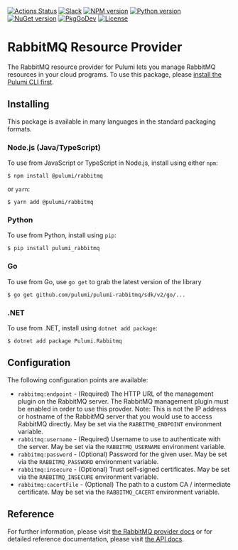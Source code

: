 [![Actions Status](https://github.com/pulumi/pulumi-rabbitmq/workflows/master/badge.svg)](https://github.com/pulumi/pulumi-rabbitmq/actions)
[![Slack](http://www.pulumi.com/images/docs/badges/slack.svg)](https://slack.pulumi.com)
[![NPM version](https://badge.fury.io/js/%40pulumi%2Frabbitmq.svg)](https://www.npmjs.com/package/@pulumi/rabbitmq)
[![Python version](https://badge.fury.io/py/pulumi-rabbitmq.svg)](https://pypi.org/project/pulumi-rabbitmq)
[![NuGet version](https://badge.fury.io/nu/pulumi.rabbitmq.svg)](https://badge.fury.io/nu/pulumi.rabbitmq)
[![PkgGoDev](https://pkg.go.dev/badge/github.com/pulumi/pulumi-rabbitmq/sdk/v3/go)](https://pkg.go.dev/github.com/pulumi/pulumi-rabbitmq/sdk/v3/go)
[![License](https://img.shields.io/npm/l/%40pulumi%2Fpulumi.svg)](https://github.com/pulumi/pulumi-rabbitmq/blob/master/LICENSE)

# RabbitMQ Resource Provider

The RabbitMQ resource provider for Pulumi lets you manage RabbitMQ resources in your cloud programs. To use
this package, please [install the Pulumi CLI first](https://pulumi.io/).

## Installing

This package is available in many languages in the standard packaging formats.

### Node.js (Java/TypeScript)

To use from JavaScript or TypeScript in Node.js, install using either `npm`:

    $ npm install @pulumi/rabbitmq

or `yarn`:

    $ yarn add @pulumi/rabbitmq

### Python

To use from Python, install using `pip`:

    $ pip install pulumi_rabbitmq

### Go

To use from Go, use `go get` to grab the latest version of the library

    $ go get github.com/pulumi/pulumi-rabbitmq/sdk/v2/go/...

### .NET

To use from .NET, install using `dotnet add package`:

    $ dotnet add package Pulumi.Rabbitmq

## Configuration

The following configuration points are available:

* `rabbitmq:endpoint` - (Required) The HTTP URL of the management plugin on the RabbitMQ server. The RabbitMQ management 
   plugin must be enabled in order to use this provder. Note: This is not the IP address or hostname of the RabbitMQ server 
   that you would use to access RabbitMQ directly. May be set via the `RABBITMQ_ENDPOINT` environment variable.
* `rabbitmq:username` - (Required) Username to use to authenticate with the server. May be set via the `RABBITMQ_USERNAME`
   environment variable.
* `rabbitmq:password` - (Optional) Password for the given user. May be set via the `RABBITMQ_PASSWORD` environment variable.
* `rabbitmq:insecure` - (Optional) Trust self-signed certificates. May be set via the `RABBITMQ_INSECURE` environment variable.
* `rabbitmq:cacertFile` - (Optional) The path to a custom CA / intermediate certificate. May be set via the `RABBITMQ_CACERT` 
  environment variable.


## Reference

For further information, please visit [the RabbitMQ provider docs](https://www.pulumi.com/docs/intro/cloud-providers/rabbitmq) or for detailed reference documentation, please visit [the API docs](https://www.pulumi.com/docs/reference/pkg/rabbitmq).
